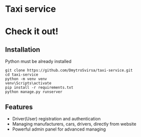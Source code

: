 # Taxi service

# Check it out!

## Installation

Python must be already installed

```shell
git clone https://github.com/DmytroSvirsa/taxi-service.git
cd taxi-service
python -m venv venv
venv\Scripts\activate
pip install -r requirements.txt
python manage.py runserver
```

## Features

* Driver(User) registration and authentication 
* Managing manufacturers, cars, drivers, directly from website
* Powerful admin panel for advanced managing